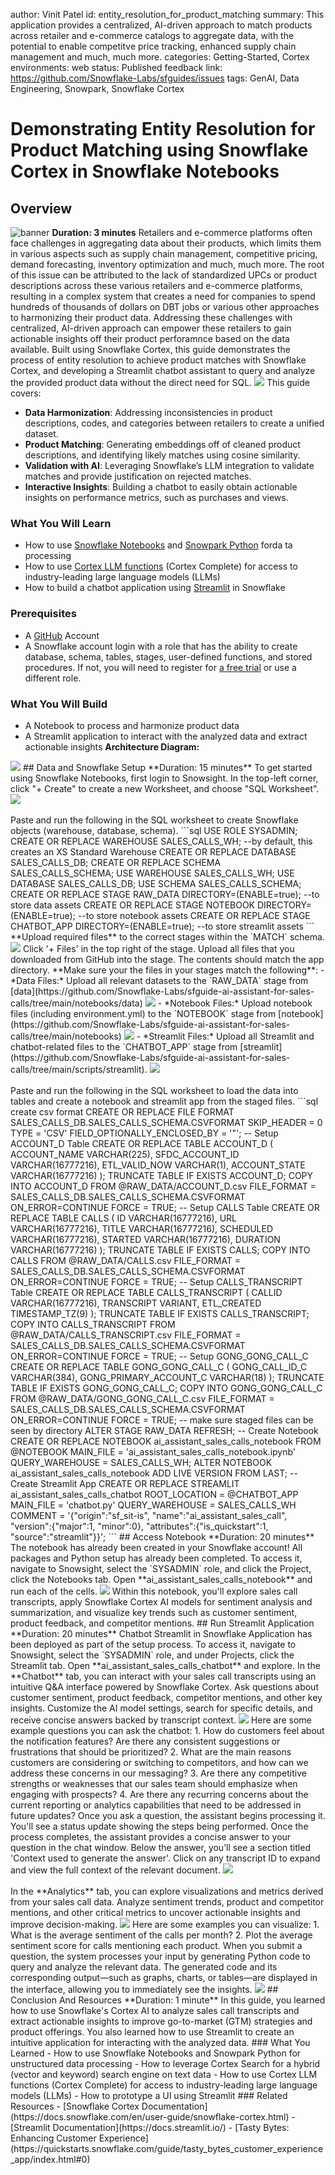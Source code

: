 author: Vinit Patel
id: entity_resolution_for_product_matching
summary: This application provides a centralized, AI-driven approach to match products across retailer and e-commerce catalogs to aggregate data, with the potential to enable competitve price tracking, enhanced supply chain management and much, much more.
categories: Getting-Started, Cortex
environments: web
status: Published 
feedback link: https://github.com/Snowflake-Labs/sfguides/issues
tags: GenAI, Data Engineering, Snowpark, Snowflake Cortex
# Demonstrating Entity Resolution for Product Matching using Snowflake Cortex in Snowflake Notebooks
<!-- --------------------------->
## Overview
![banner](assets/technology.png)
**Duration: 3 minutes**
Retailers and e-commerce platforms often face challenges in aggregating data about their products, which limits them in various aspects such as supply chain management, competitive pricing, demand forecasting, inventory optimization and much, much more. The root of this issue can be attributed to the lack of standardized UPCs or product descriptions across these various retailers and e-commerce platforms, resulting in a complex system that creates a need for companies to spend hundreds of thousands of dollars on DBT jobs or various other approaches to harmonizing their product data. 
Addressing these challenges with centralized, AI-driven approach can empower these retailers to gain actionable insights off their product perforamnce based on the data available.
Built using Snowflake Cortex, this guide demonstrates the process of entity resolution to achieve product matches with Snowflake Cortex, and developing a Streamlit chatbot assistant to query and analyze the provided product data without the direct need for SQL.
<img src='assets/chatbot.png'>
This guide covers:
- **Data Harmonization**: Addressing inconsistencies in product descriptions, codes, and categories between retailers to create a unified dataset.
- **Product Matching**: Generating embeddings off of cleaned product descriptions, and identifying likely matches using cosine similarity.
- **Validation with AI**: Leveraging Snowflake’s LLM integration to validate matches and provide justification on rejected matches.
- **Interactive Insights**: Building a chatbot to easily obtain actionable insights on performance metrics, such as purchases and views.
### What You Will Learn
- How to use [Snowflake Notebooks](https://docs.snowflake.com/en/user-guide/ui-snowsight/notebooks) and [Snowpark Python](https://docs.snowflake.com/en/developer-guide/snowpark/python/index) forda ta processing
- How to use [Cortex LLM functions](https://docs.snowflake.com/en/user-guide/snowflake-cortex/llm-functions) (Cortex Complete) for access to industry-leading large language models (LLMs)
- How to build a chatbot application using [Streamlit](https://docs.streamlit.io/) in Snowflake
### Prerequisites
- A [GitHub](https://github.com/) Account
- A Snowflake account login with a role that has the ability to create database, schema, tables, stages, user-defined functions, and stored procedures. If not, you will need to register for [a free trial](https://signup.snowflake.com/?_fsi=OuImfiWC&_fsi=OuImfiWC) or use a different role.
### What You Will Build
- A Notebook to process and harmonize product data
- A Streamlit application to interact with the analyzed data and extract actionable insights
**Architecture Diagram:**
<img src="assets/architecture_diagram.png"/>
<!-- --------------------------->
## Data and Snowflake Setup
**Duration: 15 minutes**
To get started using Snowflake Notebooks, first login to Snowsight. In the top-left corner, click "+ Create" to create a new Worksheet, and choose "SQL Worksheet".
<img src="assets/create_worksheet.png"/>
<br></br>
Paste and run the following in the SQL worksheet to create Snowflake objects (warehouse, database, schema).
```sql
USE ROLE SYSADMIN;
CREATE OR REPLACE WAREHOUSE SALES_CALLS_WH; --by default, this creates an XS Standard Warehouse
CREATE OR REPLACE DATABASE SALES_CALLS_DB;
CREATE OR REPLACE SCHEMA SALES_CALLS_SCHEMA;
USE WAREHOUSE SALES_CALLS_WH;
USE DATABASE SALES_CALLS_DB;
USE SCHEMA SALES_CALLS_SCHEMA;
CREATE OR REPLACE STAGE RAW_DATA DIRECTORY=(ENABLE=true); --to store data assets
CREATE OR REPLACE STAGE NOTEBOOK DIRECTORY=(ENABLE=true); --to store notebook assets
CREATE OR REPLACE STAGE CHATBOT_APP DIRECTORY=(ENABLE=true); --to store streamlit assets
```
**Upload required files** to the correct stages within the `MATCH` schema.
<img src="assets/upload_files.png"/>
Click '+ Files' in the top right of the stage. Upload all files that you downloaded from GitHub into the stage. The contents should match the app directory. **Make sure your the files in your stages match the following**:
- *Data Files:* Upload all relevant datasets to the `RAW_DATA` stage from [data](https://github.com/Snowflake-Labs/sfguide-ai-assistant-for-sales-calls/tree/main/notebooks/data)
<img src="assets/data_stage.png"/>
- *Notebook Files:* Upload notebook files (including environment.yml) to the `NOTEBOOK` stage from [notebook](https://github.com/Snowflake-Labs/sfguide-ai-assistant-for-sales-calls/tree/main/notebooks)
<img src="assets/notebook_stage.png"/>
- *Streamlit Files:* Upload all Streamlit and chatbot-related files to the `CHATBOT_APP` stage from [streamlit](https://github.com/Snowflake-Labs/sfguide-ai-assistant-for-sales-calls/tree/main/scripts/streamlit).
<img src="assets/chatbot_stage.png"/>
<br></br>
Paste and run the following in the SQL worksheet to load the  data into tables and create a notebook and streamlit app from the staged files.
```sql
create csv format
CREATE OR REPLACE FILE FORMAT SALES_CALLS_DB.SALES_CALLS_SCHEMA.CSVFORMAT 
    SKIP_HEADER = 0 
    TYPE = 'CSV'
    FIELD_OPTIONALLY_ENCLOSED_BY = '"';
-- Setup ACCOUNT_D Table
CREATE OR REPLACE TABLE ACCOUNT_D (
    ACCOUNT_NAME VARCHAR(225),
    SFDC_ACCOUNT_ID VARCHAR(16777216),
    ETL_VALID_NOW VARCHAR(1),
    ACCOUNT_STATE VARCHAR(16777216)
);
TRUNCATE TABLE IF EXISTS ACCOUNT_D;
COPY INTO ACCOUNT_D
FROM @RAW_DATA/ACCOUNT_D.csv
FILE_FORMAT = SALES_CALLS_DB.SALES_CALLS_SCHEMA.CSVFORMAT
ON_ERROR=CONTINUE
FORCE = TRUE;
-- Setup CALLS Table
CREATE OR REPLACE TABLE CALLS (
	ID VARCHAR(16777216),
	URL VARCHAR(16777216),
	TITLE VARCHAR(16777216),
	SCHEDULED VARCHAR(16777216),
	STARTED VARCHAR(16777216),
	DURATION VARCHAR(16777216)
);
TRUNCATE TABLE IF EXISTS CALLS;
COPY INTO CALLS
FROM @RAW_DATA/CALLS.csv
FILE_FORMAT = SALES_CALLS_DB.SALES_CALLS_SCHEMA.CSVFORMAT
ON_ERROR=CONTINUE
FORCE = TRUE;
-- Setup CALLS_TRANSCRIPT Table
CREATE OR REPLACE TABLE CALLS_TRANSCRIPT (
	CALLID VARCHAR(16777216),
	TRANSCRIPT VARIANT,
	ETL_CREATED TIMESTAMP_TZ(9)
);
TRUNCATE TABLE IF EXISTS CALLS_TRANSCRIPT;
COPY INTO CALLS_TRANSCRIPT
FROM @RAW_DATA/CALLS_TRANSCRIPT.csv
FILE_FORMAT = SALES_CALLS_DB.SALES_CALLS_SCHEMA.CSVFORMAT
ON_ERROR=CONTINUE
FORCE = TRUE;
-- Setup GONG_GONG_CALL_C
CREATE OR REPLACE TABLE GONG_GONG_CALL_C (
	GONG_CALL_ID_C VARCHAR(384),
	GONG_PRIMARY_ACCOUNT_C VARCHAR(18)
);
TRUNCATE TABLE IF EXISTS GONG_GONG_CALL_C;
COPY INTO GONG_GONG_CALL_C
FROM @RAW_DATA/GONG_GONG_CALL_C.csv
FILE_FORMAT = SALES_CALLS_DB.SALES_CALLS_SCHEMA.CSVFORMAT
ON_ERROR=CONTINUE
FORCE = TRUE;
-- make sure staged files can be seen by directory
ALTER STAGE RAW_DATA REFRESH;
-- Create Notebook 
CREATE OR REPLACE NOTEBOOK ai_assistant_sales_calls_notebook
FROM @NOTEBOOK
MAIN_FILE = 'ai_assistant_sales_calls_notebook.ipynb'
QUERY_WAREHOUSE = SALES_CALLS_WH;
ALTER NOTEBOOK ai_assistant_sales_calls_notebook ADD LIVE VERSION FROM LAST;
-- Create Streamlit App
CREATE OR REPLACE STREAMLIT ai_assistant_sales_calls_chatbot
ROOT_LOCATION = @CHATBOT_APP
MAIN_FILE = 'chatbot.py'
QUERY_WAREHOUSE = SALES_CALLS_WH
COMMENT = '{"origin":"sf_sit-is", "name":"ai_assistant_sales_call", "version":{"major":1, "minor":0}, "attributes":{"is_quickstart":1, "source":"streamlit"}}';
```
<!-- --------------------------->
## Access Notebook
**Duration: 20 minutes**
The notebook has already been created in your Snowflake account! All packages and Python setup has already been completed.
To access it, navigate to Snowsight, select the `SYSADMIN` role, and click the Project, click the Notebooks tab. Open **ai_assistant_sales_calls_notebook** and run each of the cells.
<img src='assets/notebook.png'>
Within this notebook, you'll explore sales call transcripts, apply Snowflake Cortex AI models for sentiment analysis and summarization, and visualize key trends such as customer sentiment, product feedback, and competitor mentions.
## Run Streamlit Application
**Duration: 20 minutes**
Chatbot Streamlit in Snowflake Application has been deployed as part of the setup process. To access it, navigate to Snowsight, select the `SYSADMIN` role, and under Projects, click the Streamlit tab. Open **ai_assistant_sales_calls_chatbot** and explore.
In the **Chatbot** tab, you can interact with your sales call transcripts using an intuitive Q&A interface powered by Snowflake Cortex. Ask questions about customer sentiment, product feedback, competitor mentions, and other key insights. Customize the AI model settings, search for specific details, and receive concise answers backed by transcript context.
<img src='assets/chatbot_settings.png'>
Here are some example questions you can ask the chatbot:
1. How do customers feel about the notification features? Are there any consistent suggestions or frustrations that should be prioritized?
2. What are the main reasons customers are considering or switching to competitors, and how can we address these concerns in our messaging?
3. Are there any competitive strengths or weaknesses that our sales team should emphasize when engaging with prospects?
4. Are there any recurring concerns about the current reporting or analytics capabilities that need to be addressed in future updates?
Once you ask a question, the assistant begins processing it. You'll see a status update showing the steps being performed. Once the process completes, the assistant provides a concise answer to your question in the chat window. Below the answer, you’ll see a section titled 'Context used to generate the answer'. Click on any transcript ID to expand and view the full context of the relevant document.
<img src='assets/chatbot_question.png'>
<br></br>
In the **Analytics** tab, you can explore visualizations and metrics derived from your sales call data. Analyze sentiment trends, product and competitor mentions, and other critical metrics to uncover actionable insights and improve decision-making.
<img src='assets/analytics.png'>
Here are some examples you can visualize:
1. What is the average sentiment of the calls per month?
2. Plot the average sentiment score for calls mentioning each product.
When you submit a question, the system processes your input by generating Python code to query and analyze the relevant data. The generated code and its corresponding output—such as graphs, charts, or tables—are displayed in the interface, allowing you to immediately see the insights.
<img src='assets/sentiment.png'>
<!-- --------------------------->
## Conclusion And Resources
**Duration: 1 minute**
In this guide, you learned how to use Snowflake's Cortex AI to analyze sales call transcripts and extract actionable insights to improve go-to-market (GTM) strategies and product offerings. You also learned how to use Streamlit to create an intuitive application for interacting with the analyzed data.
### What You Learned
- How to use Snowflake Notebooks and Snowpark Python for unstructured data processing
- How to leverage Cortex Search for a hybrid (vector and keyword) search engine on text data
- How to use Cortex LLM functions (Cortex Complete) for access to industry-leading large language models (LLMs)
- How to prototype a UI using Streamlit
### Related Resources
- [Snowflake Cortex Documentation](https://docs.snowflake.com/en/user-guide/snowflake-cortex.html)
- [Streamlit Documentation](https://docs.streamlit.io/)
- [Tasty Bytes: Enhancing Customer Experience](https://quickstarts.snowflake.com/guide/tasty_bytes_customer_experience_app/index.html#0)